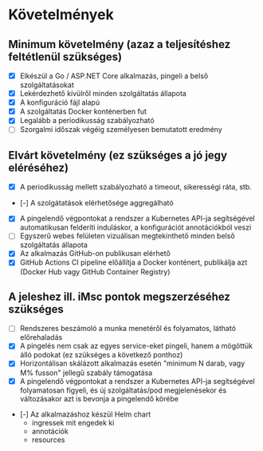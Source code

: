 # Követelmények

## Minimum követelmény (azaz a teljesítéshez feltétlenül szükséges)

- [x] Elkészül a Go / ASP.NET Core alkalmazás, pingeli a belső szolgáltatásokat
- [x] Lekérdezhető kívülről minden szolgáltatás állapota
- [x] A konfiguráció fájl alapú
- [x] A szolgáltatás Docker konténerben fut
- [x] Legalább a periodikusság szabályozható
- [ ] Szorgalmi időszak végéig személyesen bemutatott eredmény

## Elvárt követelmény (ez szükséges a jó jegy eléréséhez)

- [x] A periodikusság mellett szabályozható a timeout, sikerességi ráta, stb.
- [-] A szolgátatások elérhetősége aggregálható
- [x] A pingelendő végpontokat a rendszer a Kubernetes API-ja segítségével automatikusan felderíti induláskor, a konfigurációt annotációkból veszi
- [ ] Egyszerű webes felületen vizuálisan megtekinthető minden belső szolgáltatás állapota
- [x] Az alkalmazás GitHub-on publikusan elérhető
- [x] GitHub Actions CI pipeline előállítja a Docker konténert, publikálja azt (Docker Hub vagy GitHub Container Registry)

## A jeleshez ill. iMsc pontok megszerzéséhez szükséges

- [ ] Rendszeres beszámoló a munka menetéről és folyamatos, látható előrehaladás
- [x] A pingelés nem csak az egyes service-eket pingeli, hanem a mögöttük álló podokat (ez szükséges a következő ponthoz)
- [x] Horizontálisan skálázott alkalmazás esetén "minimum N darab, vagy M% fusson" jellegű szabály támogatása
- [x] A pingelendő végpontokat a rendszer a Kubernetes API-ja segítségével folyamatosan figyeli, és új szolgáltatás/pod megjelenésekor és változásakor azt is bevonja a pingelendő körébe
- [-] Az alkalmazáshoz készül Helm chart
    - ingressek mit engedek ki
    - annotációk
    - resources
